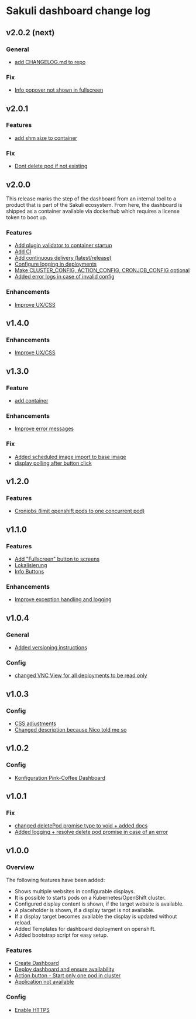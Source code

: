 # Sakuli dashboard change log

## v2.0.2 (next)
### General
- [add CHANGELOG.md to repo](https://github.com/sakuli/sakuli-dashboard/issues/74)

### Fix
- [Info popover not shown in fullscreen](https://github.com/sakuli/sakuli-dashboard/issues/41)

## v2.0.1
### Features
- [add shm size to container](https://github.com/sakuli/pink-coffee/issues/33)

### Fix
- [Dont delete pod if not existing](https://github.com/sakuli/sakuli-dashboard/pull/72)

## v2.0.0
This release marks the step of the dashboard from an internal tool to a product that is part of the Sakuli ecosystem.
From here, the dashboard is shipped as a container available via dockerhub which requires a license token to boot up.

### Features
- [Add plugin validator to container startup](https://github.com/sakuli/sakuli-dashboard/issues/52)
- [Add CI](https://github.com/sakuli/sakuli-dashboard/issues/53)
- [Add continuous delivery (latest/release)](https://github.com/sakuli/sakuli-dashboard/issues/54)
- [Configure logging in deployments](https://github.com/sakuli/sakuli-dashboard/issues/26)
- [Make CLUSTER_CONFIG, ACTION_CONFIG, CRONJOB_CONFIG optional](https://github.com/sakuli/sakuli-dashboard/issues/65)
- [Added error logs in case of invalid config](https://github.com/sakuli/sakuli-dashboard/commit/b84d058f262131fcc59e1e38616ad94960c2f291)

### Enhancements
- [Improve UX/CSS](https://github.com/sakuli/sakuli-dashboard/issues/40)

## v1.4.0
### Enhancements
- [Improve UX/CSS](https://github.com/sakuli/sakuli-dashboard/issues/40)

## v1.3.0
### Feature
- [add container](https://github.com/sakuli/sakuli-dashboard/pull/50)

### Enhancements
- [Improve error messages](https://github.com/sakuli/sakuli-dashboard/issues/4)

### Fix
- [Added scheduled image import to base image](https://github.com/sakuli/sakuli-dashboard/pull/46)
- [display polling after button click](https://github.com/sakuli/sakuli-dashboard/pull/49)

## v1.2.0
### Features
- [Cronjobs (limit openshift pods to one concurrent pod)](https://github.com/sakuli/pink-coffee/issues/20)

## v1.1.0
### Features
- [Add "Fullscreen" button to screens](https://github.com/sakuli/sakuli-dashboard/issues/23)
- [Lokalisierung](https://github.com/sakuli/sakuli-dashboard/issues/35)
- [Info Buttons](https://github.com/sakuli/sakuli-dashboard/issues/36)

### Enhancements
- [Improve exception handling and logging](https://github.com/sakuli/sakuli-dashboard/issues/5)

## v1.0.4
### General
- [Added versioning instructions](https://github.com/sakuli/sakuli-dashboard/commit/971270b044db9a6b8c8292dc3aa36aef602445fa)

### Config
- [changed VNC View for all deployments to be read only](https://github.com/sakuli/sakuli-dashboard/commit/3dde14577cf4e6b93210608b760cd3df2e406c21)

## v1.0.3
### Config
- [CSS adjustments](https://github.com/sakuli/sakuli-dashboard/issues/19)
- [Changed description because Nico told me so](https://github.com/sakuli/sakuli-dashboard/commit/003f92e83ad82fcd545b69e2e62e0b56df7e5c8a)

## v1.0.2
### Config
- [Konfiguration Pink-Coffee Dashboard](https://github.com/sakuli/sakuli-dashboard/issues/21)

## v1.0.1
### Fix
- [changed deletePod promise type to void + added docs](https://github.com/sakuli/sakuli-dashboard/commit/6e687eb3341889c2786d4ce0ad86f6bbebe5bf3a)
- [Added logging + resolve delete pod promise in case of an error](https://github.com/sakuli/sakuli-dashboard/commit/7554601f165b128709fab2ebf51c9d559f0d22e2)

## v1.0.0

### Overview
The following features have been added:
- Shows multiple websites in configurable displays.
- It is possible to starts pods on a Kubernetes/OpenShift cluster.
- Configured display content is shown, if the target website is available.
- A placeholder is shown, if a display target is not available.
- If a display target becomes available the display is updated without reload.
- Added Templates for dashboard deployment on openshift.
- Added bootstrap script for easy setup.

### Features
- [Create Dashboard](https://github.com/sakuli/pink-coffee/issues/6)
- [Deploy dashboard and ensure availability](https://github.com/sakuli/pink-coffee/issues/7)
- [Action button - Start only one pod in cluster](https://github.com/sakuli/sakuli-dashboard/issues/9)
- [Application not available](https://github.com/sakuli/sakuli-dashboard/issues/14)
  
### Config
- [Enable HTTPS](https://github.com/sakuli/sakuli-dashboard/issues/10)